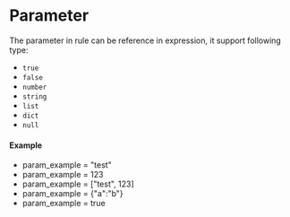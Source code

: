 # Parameter

The parameter in rule can be reference in expression, it support following type:

- `true`
- `false`
- `number`
- `string`
- `list`
- `dict`
- `null`

#### Example
- param_example = "test"
- param_example = 123
- param_example = ["test", 123]
- param_example = {"a":"b"}
- param_example = true